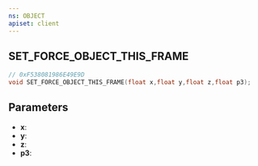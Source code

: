 ```yaml
---
ns: OBJECT
apiset: client
---
```

## SET_FORCE_OBJECT_THIS_FRAME

```c
// 0xF538081986E49E9D
void SET_FORCE_OBJECT_THIS_FRAME(float x,float y,float z,float p3);
```


## Parameters
* **x**:
* **y**:
* **z**:
* **p3**:



